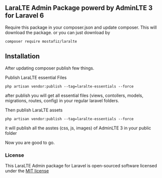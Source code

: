 ## LaraLTE Admin Package powerd by AdminLTE 3 for Laravel 6

Require this package in your composer.json and update composer. This will download the package. or you can just download by 

    composer require mostafiz/laralte

## Installation
After updating composer publish few things.

Publish LaraLTE essential Files

    php artisan vendor:publish --tag=laralte-essentials --force

after publish you will get all essential files (views, contollers, models, migrations, routes, config) in your regular laravel folders.

Then publish LaraLTE assets

    php artisan vendor:publish --tag=laralte-essentials --force

it will publish all the asstes (css, js, images) of AdminLTE 3 in your public folder

Now you are good to go.

### License

This LaraLTE Admin package for Laravel is open-sourced software licensed under the [MIT license](http://opensource.org/licenses/MIT)
